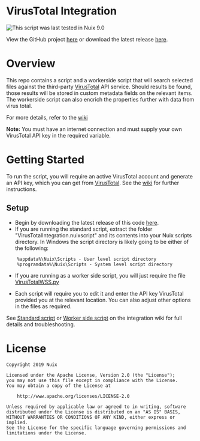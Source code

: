 VirusTotal Integration
======================

![This script was last tested in Nuix 9.0](https://img.shields.io/badge/Script%20Tested%20in%20Nuix-9.0-green.svg)

View the GitHub project [here](https://github.com/Nuix/VirusTotal-Integration) or download the latest release [here](https://github.com/Nuix/VirusTotal-Integration/releases).

# Overview

This repo contains a script and a workerside script that will search selected files against the third-party [VirusTotal](http://www.virustotal.com) API service. Should results be found, those results will be stored in custom metadata fields on the relevant items. The workerside script can also encrich the properties further with data from virus total.

For more details, refer to the [wiki](https://github.com/Nuix/VirusTotal-Integration/wiki#about-the-virustotal-integration)

**Note:** You must have an internet connection and must supply your own VirusTotal API key in the required variable.

# Getting Started
To run the script, you will require an active VirusTotal account and generate an API key, which you can get from [VirusTotal](http://www.virustotal.com). See the [wiki](https://github.com/Nuix/VirusTotal-Integration/wiki/VirusTotal-API-Key#requesting-a-new-api-key) for further instructions.
## Setup
- Begin by downloading the latest release of this code [here](https://github.com/Nuix/VirusTotal-Integration/releases).
- If you are running the standard script, extract the folder "VirusTotalIntegration.nuixscript" and its contents into your Nuix scripts directory. In Windows the script directory is likely going to be either of the following:

```
    %appdata%\Nuix\Scripts - User level script directory
    %programdata%\Nuix\Scripts - System level script directory
```

- If you are running as a worker side script, you will just require the file [VirusTotalWSS.py](https://github.com/Nuix/VirusTotal-Integration/blob/wss/Python/WSS/VirusTotalWSS.py)

- Each script will require you to edit it and enter the API key VirusTotal provided you at the relevant location. You can also adjust other options in the files as required.

See [Standard script](https://github.com/Nuix/VirusTotal-Integration/wiki/Standard-Script#preparing-the-script) or [Worker side script](https://github.com/Nuix/VirusTotal-Integration/wiki/Worker-Side-Script#preparing-the-script) on the integration wiki for full details and troubleshooting.

# License

```
Copyright 2019 Nuix

Licensed under the Apache License, Version 2.0 (the "License");
you may not use this file except in compliance with the License.
You may obtain a copy of the License at

    http://www.apache.org/licenses/LICENSE-2.0

Unless required by applicable law or agreed to in writing, software
distributed under the License is distributed on an "AS IS" BASIS,
WITHOUT WARRANTIES OR CONDITIONS OF ANY KIND, either express or implied.
See the License for the specific language governing permissions and
limitations under the License.
```
